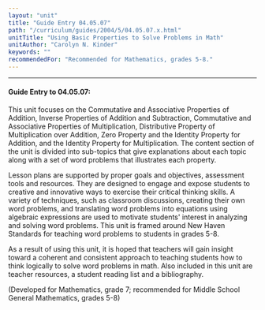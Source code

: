 ```yaml
---
layout: "unit"
title: "Guide Entry 04.05.07"
path: "/curriculum/guides/2004/5/04.05.07.x.html"
unitTitle: "Using Basic Properties to Solve Problems in Math"
unitAuthor: "Carolyn N. Kinder"
keywords: ""
recommendedFor: "Recommended for Mathematics, grades 5-8."
---
```

<body>
<hr/>
<h4>
Guide Entry to 04.05.07:
</h4>
<p>
This unit focuses on the Commutative and Associative Properties of Addition, Inverse Properties of Addition and Subtraction, Commutative and Associative Properties of Multiplication, Distributive Property of Multiplication over Addition, Zero Property and the Identity Property for Addition, and the Identity Property for Multiplication.  The content section of the unit is divided into sub-topics that give explanations about each topic along with a set of word problems that illustrates each property.
</p>
<p>
Lesson plans are supported by proper goals and objectives, assessment tools and resources.  They are designed to engage and expose students to creative and innovative ways to exercise their critical thinking skills.  A variety of techniques, such as classroom discussions, creating their own word problems, and translating word problems into equations using algebraic expressions are used to motivate students' interest in analyzing and solving word problems.  This unit is framed around New Haven Standards for teaching word problems to students in grades 5-8.
</p>
<p>
As a result of using this unit, it is hoped that teachers will gain insight toward a coherent and consistent approach to teaching students how to think logically to solve word problems in math.  Also included in this unit are teacher resources, a student reading list and a bibliography.
</p>
<p>
(Developed for Mathematics, grade 7; recommended for Middle School General Mathematics, grades 5-8)
</p>
</body>
